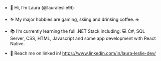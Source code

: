 - 👋 Hi, I’m Laura (@lauraleslie9t)
- :skier: My major hobbies are gaming, skiing and drinking coffee. :coffee: 
- :books: I’m currently learning the full .NET Stack including:
  :computer: C#, SQL Server, CSS, HTML, Javascript and some app development with React Native. 

- :call_me_hand: Reach me on linked in! https://www.linkedin.com/in/laura-leslie-dev/
